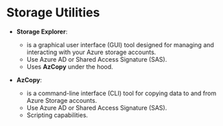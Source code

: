 # Storage Utilities

- **Storage Explorer**: 
	- is a graphical user interface (GUI) tool designed for managing and interacting with your Azure storage accounts.
	- Use Azure AD or Shared Access Signature (SAS).
	- Uses **AzCopy** under the hood.

- **AzCopy**: 
	- is a command-line interface (CLI) tool for copying data to and from Azure Storage accounts.
	- Use Azure AD or Shared Access Signature (SAS).
	- Scripting capabilities.